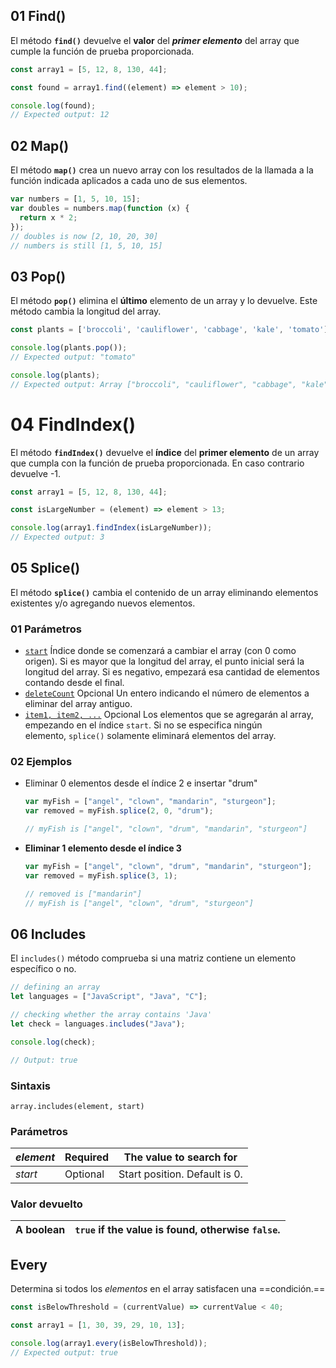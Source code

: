 ## 01 Find()
El método **`find()`** devuelve el **valor** del ***primer elemento*** del array que cumple la función de prueba proporcionada.
```jsx
const array1 = [5, 12, 8, 130, 44];

const found = array1.find((element) => element > 10);

console.log(found);
// Expected output: 12
```

## 02 Map()
El método **`map()`** crea un nuevo array con los resultados de la llamada a la función indicada aplicados a cada uno de sus elementos.
```jsx
var numbers = [1, 5, 10, 15];
var doubles = numbers.map(function (x) {
  return x * 2;
});
// doubles is now [2, 10, 20, 30]
// numbers is still [1, 5, 10, 15]
```

## 03 Pop()

El método **`pop()`** elimina el **último** elemento de un array y lo devuelve. Este método cambia la longitud del array.

```jsx
const plants = ['broccoli', 'cauliflower', 'cabbage', 'kale', 'tomato'];

console.log(plants.pop());
// Expected output: "tomato"

console.log(plants);
// Expected output: Array ["broccoli", "cauliflower", "cabbage", "kale"]
```

# 04 FindIndex()

El método **`findIndex()`** devuelve el **índice** del **primer elemento** de un array que cumpla con la función de prueba proporcionada. En caso contrario devuelve -1.

```jsx
const array1 = [5, 12, 8, 130, 44];

const isLargeNumber = (element) => element > 13;

console.log(array1.findIndex(isLargeNumber));
// Expected output: 3

```

## 05 Splice()

El método **`splice()`** cambia el contenido de un array eliminando elementos existentes y/o agregando nuevos elementos.

### 01 Parámetros

- [`start`](https://developer.mozilla.org/es/docs/Web/JavaScript/Reference/Global_Objects/Array/splice#start) Índice donde se comenzará a cambiar el array (con 0 como origen). Si es mayor que la longitud del array, el punto inicial será la longitud del array. Si es negativo, empezará esa cantidad de elementos contando desde el final.
- [`deleteCount`](https://developer.mozilla.org/es/docs/Web/JavaScript/Reference/Global_Objects/Array/splice#deletecount) Opcional Un entero indicando el número de elementos a eliminar del array antiguo.
- [`item1, item2, ...`](https://developer.mozilla.org/es/docs/Web/JavaScript/Reference/Global_Objects/Array/splice#item1_item2_) Opcional Los elementos que se agregarán al array, empezando en el índice `start`. Si no se especifica ningún elemento, `splice()` solamente eliminará elementos del array.

### 02 Ejemplos

- Eliminar 0 elementos desde el índice 2 e insertar "drum"
    
    ```jsx
    var myFish = ["angel", "clown", "mandarin", "sturgeon"];
    var removed = myFish.splice(2, 0, "drum");
    
    // myFish is ["angel", "clown", "drum", "mandarin", "sturgeon"]
    ```
    
- **Eliminar 1 elemento desde el índice 3**
    
    ```jsx
    var myFish = ["angel", "clown", "drum", "mandarin", "sturgeon"];
    var removed = myFish.splice(3, 1);
    
    // removed is ["mandarin"]
    // myFish is ["angel", "clown", "drum", "sturgeon"]
    ```

## 06 Includes

El `includes()` método comprueba si una matriz contiene un elemento específico o no.

```jsx
// defining an array
let languages = ["JavaScript", "Java", "C"];

// checking whether the array contains 'Java'
let check = languages.includes("Java");

console.log(check); 

// Output: true
```

### Sintaxis

`array.includes(element, start)`

### Parámetros

| _element_ | Required | The value to search for       |
| --------- | -------- | ----------------------------- |
| _start_   | Optional | Start position. Default is 0. |

### Valor devuelto

| A boolean | `true` if the value is found, otherwise `false`. |
| --------- | ------------------------------------------------ |

## Every
Determina si todos los *elementos* en el array satisfacen una ==condición.==

```jsx
const isBelowThreshold = (currentValue) => currentValue < 40;

const array1 = [1, 30, 39, 29, 10, 13];

console.log(array1.every(isBelowThreshold));
// Expected output: true
```